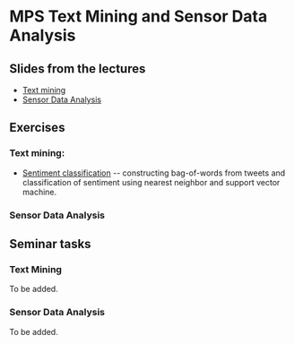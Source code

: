 # MPS Text Mining and Sensor Data Analysis

## Slides from the lectures

- [Text mining](TextMiningMPS_Nov2016.pdf)
- [Sensor Data Analysis](SensorAnalytics_November2016.pdf)

## Exercises

### Text mining:

- [Sentiment classification](textmining/) -- constructing bag-of-words
from tweets and classification of sentiment using nearest neighbor and
support vector machine.

### Sensor Data Analysis

## Seminar tasks

### Text Mining

To be added.

### Sensor Data Analysis

To be added.